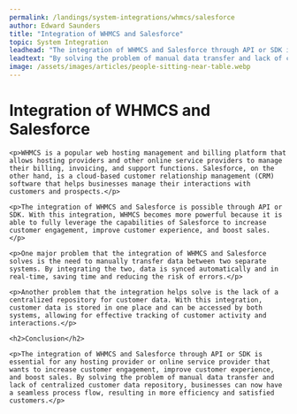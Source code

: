 ```yaml
---
permalink: /landings/system-integrations/whmcs/salesforce
author: Edward Saunders
title: "Integration of WHMCS and Salesforce"
topic: System Integration
leadhead: "The integration of WHMCS and Salesforce through API or SDK is essential for any hosting provider or online service provider that wants to increase customer engagement, improve customer experience, and boost sales"
leadtext: "By solving the problem of manual data transfer and lack of centralized customer data repository, businesses can now have a seamless process flow, resulting in more efficiency and satisfied customers."
image: /assets/images/articles/people-sitting-near-table.webp
---
```

<div class="arttext">    <h1>Integration of WHMCS and Salesforce</h1>
    
    <p>WHMCS is a popular web hosting management and billing platform that allows hosting providers and other online service providers to manage their billing, invoicing, and support functions. Salesforce, on the other hand, is a cloud-based customer relationship management (CRM) software that helps businesses manage their interactions with customers and prospects.</p>

    <p>The integration of WHMCS and Salesforce is possible through API or SDK. With this integration, WHMCS becomes more powerful because it is able to fully leverage the capabilities of Salesforce to increase customer engagement, improve customer experience, and boost sales. </p>

    <p>One major problem that the integration of WHMCS and Salesforce solves is the need to manually transfer data between two separate systems. By integrating the two, data is synced automatically and in real-time, saving time and reducing the risk of errors.</p>

    <p>Another problem that the integration helps solve is the lack of a centralized repository for customer data. With this integration, customer data is stored in one place and can be accessed by both systems, allowing for effective tracking of customer activity and interactions.</p>

    <h2>Conclusion</h2>

    <p>The integration of WHMCS and Salesforce through API or SDK is essential for any hosting provider or online service provider that wants to increase customer engagement, improve customer experience, and boost sales. By solving the problem of manual data transfer and lack of centralized customer data repository, businesses can now have a seamless process flow, resulting in more efficiency and satisfied customers.</p>

</div>